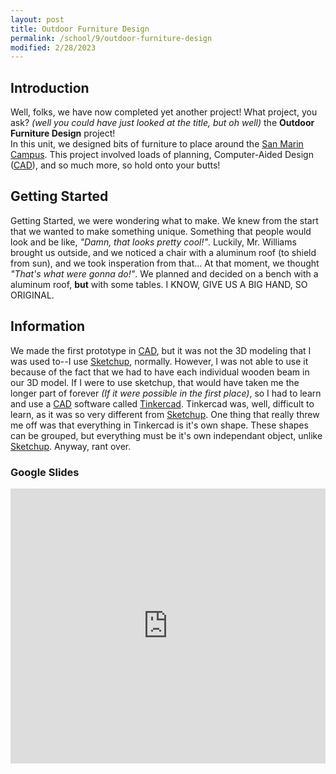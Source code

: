 ```yaml
---
layout: post
title: Outdoor Furniture Design
permalink: /school/9/outdoor-furniture-design
modified: 2/28/2023
---
```

## Introduction
Well, folks, we have now completed yet another project!  What project, you ask?  *(well you could have just looked at the title, but oh well)* the **Outdoor Furniture Design** project!  
In this unit, we designed bits of furniture to place around the [San Marin Campus][map].  This project involved loads of planning, Computer-Aided Design ([CAD][wikipedia-cad]), and so much more, so hold onto your butts!

## Getting Started
Getting Started, we were wondering what to make.  We knew from the start that we wanted to make something unique.  Something that people would look and be like, *"Damn, that looks pretty cool!"*.  Luckily, Mr. Williams brought us outside, and we noticed a chair with a aluminum roof (to shield from sun), and we took insperation from that... At that moment, we thought *"That's what were gonna do!"*.  We planned and decided on a bench with a aluminum roof, **but** with some tables.  I KNOW, GIVE US A BIG HAND, SO ORIGINAL.

## Information

We made the first prototype in [CAD][wikipedia-cad], but it was not the 3D modeling that I was used to--I use [Sketchup][sketchup], normally.  However, I was not able to use it because of the fact that we had to have each individual wooden beam in our 3D model.  If I were to use sketchup, that would have taken me the longer part of forever *(If it were possible in the first place)*, so I had to learn and use a [CAD][wikipedia-cad] software called [Tinkercad][tinkercad].  Tinkercad was, well, difficult to learn, as it was so very different from [Sketchup][sketchup].  One thing that really threw me off was that everything in Tinkercad is it's own shape.  These shapes can be grouped, but everything must be it's own independant object, unlike [Sketchup][sketchup].  Anyway, rant over.

### Google Slides
<!-- TODO: Embed google slides HTML snippet -->
<iframe src="https://docs.google.com/presentation/d/e/2PACX-1vQAqmXBbdHactYkPg7mT6VAzR8DfYqqoiBvBlwfnumnEu80Bc9wjPe0usvAbscFJeBG4fVU_3TueirU/embed?start=false&loop=false&delayms=3000" frameborder="0" width="100%" height="440" allowfullscreen="true" mozallowfullscreen="true" webkitallowfullscreen="true"></iframe>

[map]: /assets/school/SMHS_MAP.pdf
[sketchup]: https://sketchup.com
[tinkercad]: https://www.tinkercad.com
[wikipedia-cad]: https://en.wikipedia.org/wiki/Computer-aided_design